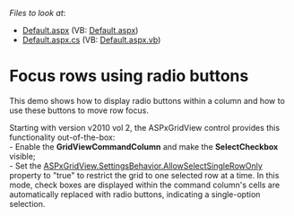 <!-- default file list -->
*Files to look at*:

* [Default.aspx](./CS/WebSite/Default.aspx) (VB: [Default.aspx](./VB/WebSite/Default.aspx))
* [Default.aspx.cs](./CS/WebSite/Default.aspx.cs) (VB: [Default.aspx.vb](./VB/WebSite/Default.aspx.vb))
<!-- default file list end -->
# Focus rows using radio buttons


<p>This demo shows how to display radio buttons within a column and how to use these buttons to move row focus.</p><p>Starting with version v2010 vol 2, the ASPxGridView control provides this functionality out-of-the-box:<br />
- Enable the <strong>GridViewCommandColumn</strong> and make the <strong>SelectCheckbox</strong> visible;<br />
- Set the <a href="http://documentation.devexpress.com/#AspNet/DevExpressWebASPxGridViewASPxGridViewBehaviorSettings_AllowSelectSingleRowOnlytopic"><u>ASPxGridView.SettingsBehavior.AllowSelectSingleRowOnly</u></a> property to "true" to restrict the grid to one selected row at a time. In this mode, check boxes are displayed within the command column's cells are automatically replaced with radio buttons, indicating a single-option selection.</p>

<br/>


